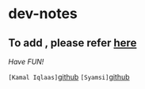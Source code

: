 # dev-notes

## To add , please refer [here](https://www.markdownguide.org/cheat-sheet/)

*Have FUN!*

`[Kamal Iqlaas]`[github](https://github.com/Iqlaas)
`[Syamsi]`[github](https://github.com/syamsitaufik)